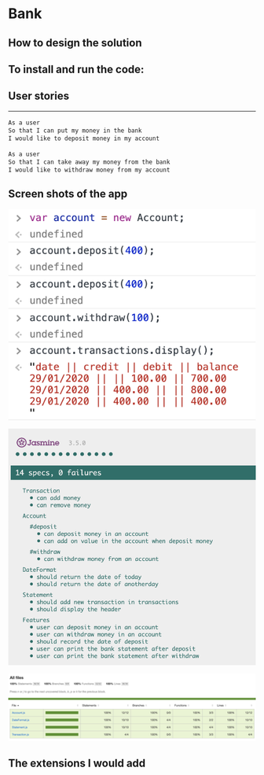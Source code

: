 # Bank

## How to design the solution

## To install and run the code:

## User stories
-------

```
As a user
So that I can put my money in the bank
I would like to deposit money in my account

As a user
So that I can take away my money from the bank
I would like to withdraw money from my account

```

## Screen shots of the app


![console](img/console.png)

![test results](img/results.png)

![test coverage](img/coverage.png)


## The extensions I would add

 

